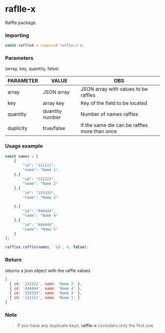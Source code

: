 # raflle-x
  
Raffle package.
   
### Importing  
```javascript
const raffleX = require('raffle-x');
```  
  
### Parameters  
(array, key, quantity, false)

| PARAMETER  | VALUE           | OBS                                           |
|------------|-----------------|-----------------------------------------------|
| array      | JSON array      | JSON array with values ​​to be raffles          |
| key        | array key       | Key of the field to be located                |
| quantity   | quantity number | Number of names raffles                       |
| duplicity  | true/false      | If the same die can be raffles more than once |
  

### Usage example 

```javascript
const names = [
    {
        "id": "111111",
        "name": "Name 1",
    },{
        "id": "222222",
        "name": "Name 2"
    },{
        "id": "333333",
        "name": "Name 3"
    
    },{
        "id": "444444",
        "name": "Name 4"
    },{
        "id": "444444",
        "name": "Name 5"
    }
];

rafflex.raffle(names, 'id', 6, false);
```
### Return  

returns a json object with the raffle values
```javascript
[
  { id: '222222', name: 'Name 2' },
  { id: '444444', name: 'Name 4' },
  { id: '333333', name: 'Name 3' },
  { id: '111111', name: 'Name 1' }
]
```
### Note
	
> If you have any duplicate keys, **raffle-x** considers only the first one.